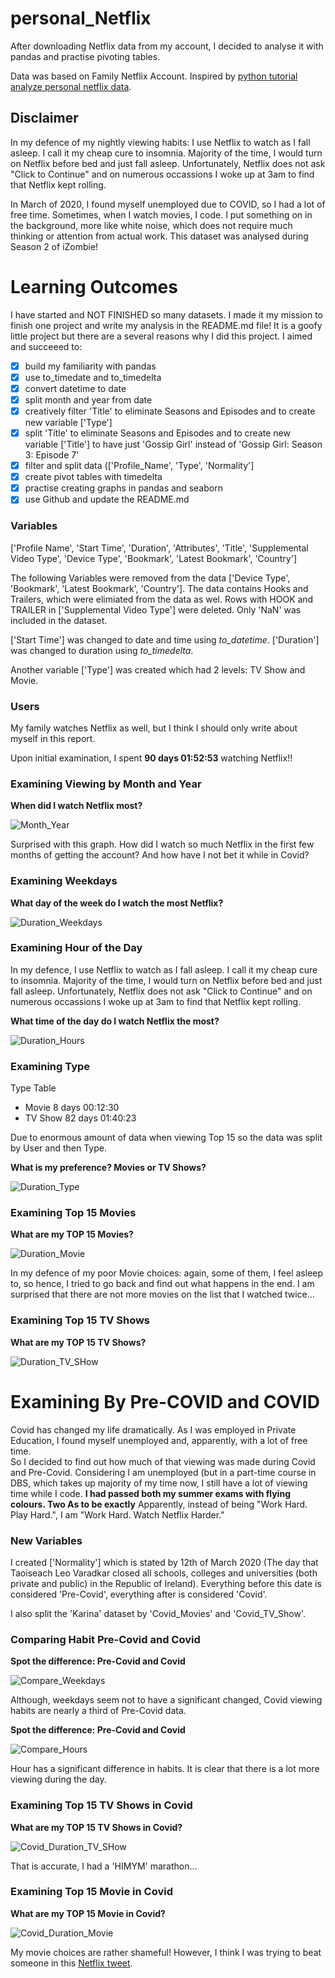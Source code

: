 # personal_Netflix
After downloading Netflix data from my account, I decided to analyse it with pandas and practise pivoting tables.

Data was based on Family Netflix Account.
Inspired by [python tutorial analyze personal netflix data](https://www.dataquest.io/blog/python-tutorial-analyze-personal-netflix-data/).

## Disclaimer
In my defence of my nightly viewing habits: I use Netflix to watch as I fall asleep. I call it my cheap cure to insomnia.
Majority of the time, I would turn on Netflix before bed and just fall asleep. 
Unfortunately, Netflix does not ask "Click to Continue" and on numerous occassions I woke up at 3am to find that Netflix kept rolling.

In March of 2020, I found myself unemployed due to COVID, so I had a lot of free time.
Sometimes, when I watch movies, I code. I put something on in the background, more like white noise, which does not require much thinking or attention from actual work. 
This dataset was analysed during Season 2 of iZombie!

# Learning Outcomes
I have started and NOT FINISHED so many datasets. I made it my mission to finish one project and write my analysis in the README.md file!
It is a goofy little project but there are a several reasons why I did this project.
I aimed and succeeed to:
- [x] build my familiarity with pandas
- [x] use to_timedate and to_timedelta
- [x] convert datetime to date
- [x] split month and year from date
- [x] creatively filter 'Title' to eliminate Seasons and Episodes and to create new variable ['Type']
- [x] split 'Title' to eliminate Seasons and Episodes and to create new variable ['Title'] to have just 'Gossip Girl' instead of 'Gossip Girl: Season 3: Episode 7'
- [x] filter and split data (['Profile_Name',  'Type', 'Normality']
- [x] create pivot tables with timedelta
- [x] practise creating graphs in pandas and seaborn
- [x] use Github and update the README.md

### Variables
['Profile Name', 'Start Time', 'Duration', 'Attributes', 'Title',
'Supplemental Video Type', 'Device Type', 'Bookmark', 'Latest Bookmark',
'Country']

The following Variables were removed from the data ['Device Type', 'Bookmark', 'Latest Bookmark', 'Country'].
The data contains Hooks and Trailers, which were elimiated from the data as wel. Rows with HOOK and TRAILER in ['Supplemental Video Type'] were deleted. 
Only 'NaN' was included in the dataset.

['Start Time'] was changed to date and time using *to_datetime*.
['Duration']  was changed to duration using *to_timedelta*.

Another variable ['Type'] was created which had 2 levels: TV Show and Movie.

### Users
My family watches Netflix as well, but I think I should only write about myself in this report. 

Upon initial examination, I spent **90 days 01:52:53** watching Netflix!!

### Examining Viewing by Month and Year

**When did I watch Netflix most?**

![Month_Year](https://github.com/kjonina/personal_Netflix/blob/main/Graph/Month_Year.png)

Surprised with this graph. How did I watch so much Netflix in the first few months of getting the account?
And how have I not bet it while in Covid?

### Examining Weekdays
**What day of the week do I watch the most Netflix?**

![Duration_Weekdays](https://github.com/kjonina/personal_Netflix/blob/main/Graph/Duration_Weekdays.png)

### Examining Hour of the Day

In my defence, I use Netflix to watch as I fall asleep. I call it my cheap cure to insomnia.
Majority of the time, I would turn on Netflix before bed and just fall asleep. 
Unfortunately, Netflix does not ask "Click to Continue" and on numerous occassions I woke up at 3am to find that Netflix kept rolling.

**What time of the day do I watch Netflix the most?**

![Duration_Hours](https://github.com/kjonina/personal_Netflix/blob/main/Graph/Duration_Hours.png)

### Examining  Type
Type Table
-    Movie  8 days 00:12:30
-   TV Show 82 days 01:40:23

Due to enormous amount of data when viewing Top 15 so the data was split by User and then Type.

**What is my preference? Movies or TV Shows?**

![Duration_Type](https://github.com/kjonina/personal_Netflix/blob/main/Graph/Duration_Type.png)

### Examining Top 15 Movies 

**What are my TOP 15 Movies?**

![Duration_Movie](https://github.com/kjonina/personal_Netflix/blob/main/Graph/Duration_Movie.png)

In my defence of my poor Movie choices: again, some of them, I feel asleep to, so hence, I tried to go back and find out what happens in the end. 
I am surprised that there are not more movies on the list that I watched twice... 

### Examining Top 15 TV Shows

**What are my TOP 15 TV Shows?**

![Duration_TV_SHow](https://github.com/kjonina/personal_Netflix/blob/main/Graph/Duration_TV_SHow.png)

# Examining By Pre-COVID and COVID
Covid has changed my life dramatically. As I was employed in Private Education, I found myself unemployed and, apparently, with a lot of free time.  
So I decided to find out how much of that viewing was made during Covid and Pre-Covid. 
Considering I am unemployed (but in a part-time course in DBS, which takes up majority of my time now, I still have a lot of viewing time while I code.
**I had passed both my summer exams with flying colours. Two As to be exactly**
Apparently, instead of being "Work Hard. Play Hard.", I am "Work Hard. Watch Netflix Harder." 

### New Variables
I created ['Normality'] which is stated by 12th of March 2020 
(The day that Taoiseach Leo Varadkar closed all schools, colleges and universities (both private and public) in the Republic of Ireland).
Everything before this date is considered 'Pre-Covid', everything after is considered 'Covid'.

I also split the 'Karina' dataset by 'Covid_Movies' and 'Covid_TV_Show'.

### Comparing Habit Pre-Covid and Covid

**Spot the difference: Pre-Covid and Covid**

![Compare_Weekdays](https://github.com/kjonina/personal_Netflix/blob/main/Graph/Compare_Weekdays.png)

Although, weekdays seem not to have a significant changed, Covid viewing habits are nearly a third of Pre-Covid data.

**Spot the difference: Pre-Covid and Covid**

![Compare_Hours](https://github.com/kjonina/personal_Netflix/blob/main/Graph/Compare_Hours.png)

Hour has a significant difference in habits. It is clear that there is a lot more viewing during the day.

### Examining Top 15 TV Shows in Covid

**What are my TOP 15 TV Shows in Covid?**

![Covid_Duration_TV_SHow](https://github.com/kjonina/personal_Netflix/blob/main/Graph/Covid_Duration_TV_SHow.png)

That is accurate, I had a 'HIMYM' marathon...

### Examining Top 15 Movie in Covid

**What are my TOP 15 Movie in Covid?**

![Covid_Duration_Movie](https://github.com/kjonina/personal_Netflix/blob/main/Graph/Covid_Duration_Movie.png)

My movie choices are rather shameful! However, I think I was trying to beat someone in this [Netflix tweet](https://twitter.com/netflix/status/940051734650503168?ref_src=twsrc%5Etfw).